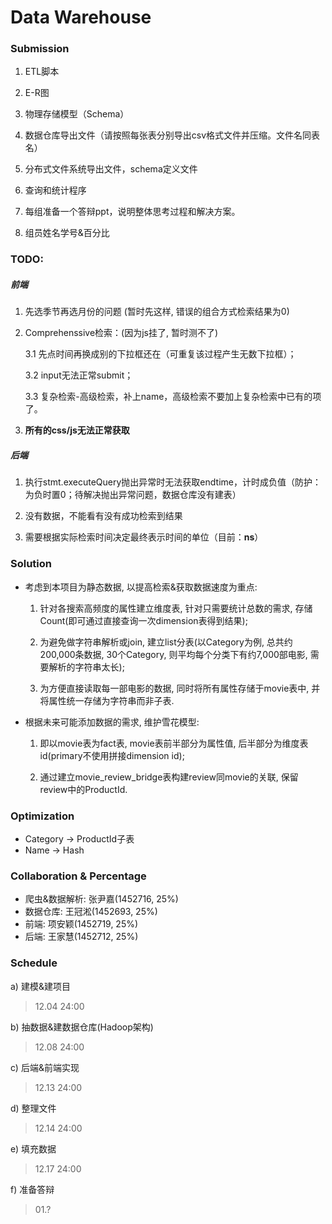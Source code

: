 ﻿# Data Warehouse

### Submission

1.  ETL脚本

2.  E-R图

3.  物理存储模型（Schema）

4.  数据仓库导出文件（请按照每张表分别导出csv格式文件并压缩。文件名同表名）

5.  分布式文件系统导出文件，schema定义文件

6.  查询和统计程序

7.  每组准备一个答辩ppt，说明整体思考过程和解决方案。

8.  组员姓名学号&百分比

### TODO:

##### 前端

1. 先选季节再选月份的问题 (暂时先这样, 错误的组合方式检索结果为0)

2. Comprehenssive检索：(因为js挂了, 暂时测不了)

    3.1 先点时间再换成别的下拉框还在（可重复该过程产生无数下拉框）；

    3.2 input无法正常submit；

    3.3 复杂检索-高级检索，补上name，高级检索不要加上复杂检索中已有的项了。

3. **所有的css/js无法正常获取**

##### 后端

1. 执行stmt.executeQuery抛出异常时无法获取endtime，计时成负值（防护：为负时置0；待解决抛出异常问题，数据仓库没有建表）

2. 没有数据，不能看有没有成功检索到结果

3. 需要根据实际检索时间决定最终表示时间的单位（目前：**ns**）

### Solution

- 考虑到本项目为静态数据, 以提高检索&获取数据速度为重点:

    1. 针对各搜索高频度的属性建立维度表, 针对只需要统计总数的需求, 存储Count(即可通过直接查询一次dimension表得到结果);

    2. 为避免做字符串解析或join, 建立list分表(以Category为例, 总共约200,000条数据, 30个Category, 则平均每个分类下有约7,000部电影, 需要解析的字符串太长);

    3. 为方便直接读取每一部电影的数据, 同时将所有属性存储于movie表中, 并将属性统一存储为字符串而非子表.

- 根据未来可能添加数据的需求, 维护雪花模型:

    1. 即以movie表为fact表, movie表前半部分为属性值, 后半部分为维度表id(primary不使用拼接dimension id);

    2. 通过建立movie\_review\_bridge表构建review同movie的关联, 保留review中的ProductId.

### Optimization

- Category -> ProductId子表
- Name -> Hash

### Collaboration & Percentage

- 爬虫&数据解析: 张尹嘉(1452716, 25%)
- 数据仓库: 王冠淞(1452693, 25%)
- 前端: 项安颖(1452719, 25%)
- 后端: 王家慧(1452712, 25%)

### Schedule

a) 建模&建项目
>12.04 24:00

b) 抽数据&建数据仓库(Hadoop架构)
>12.08 24:00

c) 后端&前端实现
>12.13 24:00

d) 整理文件
>12.14 24:00

e) 填充数据
>12.17 24:00

f) 准备答辩
>01.?

